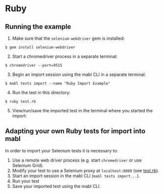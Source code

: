 # Ruby

## Running the example
1. Make sure that the `selenium-webdriver` gem is installed:
```
$ gem install selenium-webdriver
```
2. Start a chromedriver process in a separate terminal:
```
$ chromedriver --port=9515
```
3. Begin an import session using the mabl CLI in a separate terminal:
```
$ mabl tests import --name "Ruby Import Example"
```
4. Run the test in this directory:
```
$ ruby test.rb
```
5. View/run/save the imported test in the terminal where you started the import:

## Adapting your own Ruby tests for import into mabl

In order to import your Selenium tests it is necessary to:
1. Use a remote web driver process (e.g. start `chromedriver` or use Selenium Grid).
1. Modify your test to use a Selenium proxy at `localhost:8889` (see [test.rb](test.rb#L3-L5)).
1. Start an import session in the mabl CLI (`mabl tests import...`).
1. Run your test
1. Save your imported test using the mabl CLI.
